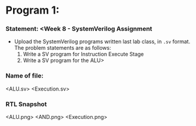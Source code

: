 # Program 1: 
### Statement: <Week 8 - SystemVerilog Assignment
- Upload the SystemVerilog programs written last lab class, in `.sv` format. The problem statements are as follows:
	1. Write a SV program for Instruction Execute Stage
	2. Write a SV program for the ALU>

### Name of file:
<ALU.sv>
<Execution.sv>

### RTL Snapshot
<ALU.png>
<AND.png>
<Execution.png>